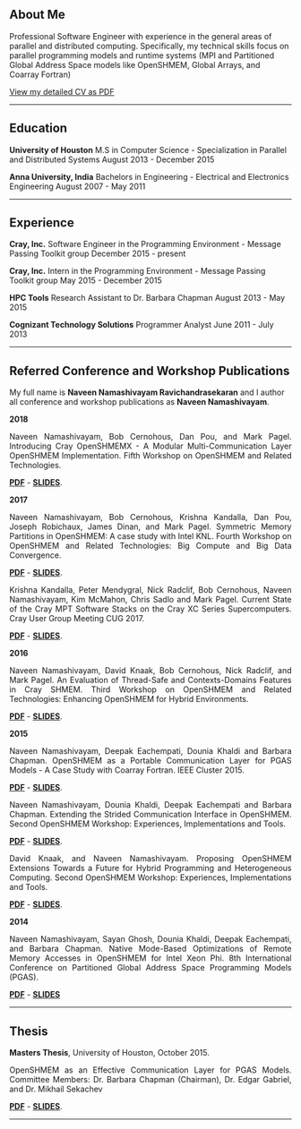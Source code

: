 ## About Me

Professional Software Engineer with experience in the general areas
of parallel and distributed computing. Specifically, my technical
skills focus on parallel programming models and runtime systems (MPI
and Partitioned Global Address Space models like OpenSHMEM, Global
Arrays, and Coarray Fortran)

[View my detailed CV as PDF](https://github.com/naveen-rn/naveen-rn.github.io/raw/master/cv/cv.pdf)

---

## Education

**University of Houston**
M.S in Computer Science - Specialization in Parallel and Distributed Systems
August 2013 - December 2015

**Anna University, India**
Bachelors in Engineering - Electrical and Electronics Engineering
August 2007 - May 2011

---

## Experience

**Cray, Inc.**
Software Engineer in the Programming Environment - Message Passing Toolkit group
December 2015 - present

**Cray, Inc.**
Intern in the Programming Environment - Message Passing Toolkit group
May 2015 - December 2015

**HPC Tools**
Research Assistant to Dr. Barbara Chapman
August 2013 - May 2015

**Cognizant Technology Solutions**
Programmer Analyst
June 2011 - July 2013

---

## Referred Conference and Workshop Publications

My full name is **Naveen Namashivayam Ravichandrasekaran** and I author all
conference and workshop publications as **Naveen Namashivayam**.

**2018**
<p align="justify">
Naveen Namashivayam, Bob Cernohous, Dan Pou, and Mark Pagel. Introducing Cray
OpenSHMEMX - A Modular Multi-Communication Layer OpenSHMEM Implementation. Fifth
Workshop on OpenSHMEM and Related Technologies.
</p>

[**PDF**](http://www.csm.ornl.gov/workshops/openshmem2018/agenda.html) -
[**SLIDES**](https://github.com/naveen-rn/naveen-rn.github.io/raw/master/deck/osm18.pdf).

**2017**
<p align="justify">
Naveen Namashivayam, Bob Cernohous, Krishna Kandalla, Dan Pou, Joseph Robichaux,
James Dinan, and Mark Pagel. Symmetric Memory Partitions in OpenSHMEM: A case
study with Intel KNL. Fourth Workshop on OpenSHMEM and Related Technologies: Big
Compute and Big Data Convergence.
</p>

[**PDF**](http://www.csm.ornl.gov/workshops/openshmem2017/agenda.html) -
[**SLIDES**](https://github.com/naveen-rn/naveen-rn.github.io/raw/master/deck/osm17.pdf).

<p align="justify">
Krishna Kandalla, Peter Mendygral, Nick Radclif, Bob Cernohous, Naveen
Namashivayam, Kim McMahon, Chris Sadlo and Mark Pagel. Current State of the Cray
MPT Software Stacks on the Cray XC Series Supercomputers. Cray User Group
Meeting CUG 2017.
</p>

[**PDF**](https://cug.org/proceedings/cug2017_proceedings/includes/files/pap125s2-file1.pdf) -
[**SLIDES**](https://cug.org/proceedings/cug2017_proceedings/includes/files/pap125s2-file2.pdf).

**2016**
<p align="justify">
Naveen Namashivayam, David Knaak, Bob Cernohous, Nick Radclif, and Mark Pagel.
An Evaluation of Thread-Safe and Contexts-Domains Features in Cray
SHMEM. Third Workshop on OpenSHMEM and Related Technologies: Enhancing OpenSHMEM
for Hybrid Environments.
</p>

[**PDF**](https://link.springer.com/chapter/10.1007/978-3-319-50995-2_11) -
[**SLIDES**](http://www.csm.ornl.gov/workshops/openshmem2016/Presentations/P4_An_Evaluation_of_Thread-Safe_and_Contexts-Domains_Features_in_CraySHMEM.pdf).

**2015**
<p align="justify">
Naveen Namashivayam, Deepak Eachempati, Dounia Khaldi and Barbara Chapman.
OpenSHMEM as a Portable Communication Layer for PGAS Models - A Case Study with
Coarray Fortran. IEEE Cluster 2015.
</p>

[**PDF**](https://www.computer.org/csdl/proceedings/cluster/2015/6598/00/6598a438.pdf) -
[**SLIDES**](https://github.com/naveen-rn/naveen-rn.github.io/raw/master/deck/cluster15.pdf).

<p align="justify">
Naveen Namashivayam, Dounia Khaldi, Deepak Eachempati and Barbara Chapman.
Extending the Strided Communication Interface in
OpenSHMEM. Second OpenSHMEM Workshop: Experiences, Implementations and Tools.
</p>

[**PDF**](https://link.springer.com/chapter/10.1007/978-3-319-26428-8_1) -
[**SLIDES**](https://github.com/naveen-rn/naveen-rn.github.io/raw/master/deck/osm15.pdf).

<p align="justify">
David Knaak, and Naveen Namashivayam. Proposing OpenSHMEM Extensions Towards a
Future for Hybrid Programming and Heterogeneous Computing. Second OpenSHMEM
Workshop: Experiences, Implementations and Tools.
</p>

[**PDF**](https://dl.acm.org/citation.cfm?id=2952638) -
[**SLIDES**](http://www.csm.ornl.gov/workshops/openshmem2015/documents/talk7_paper_cray_extensions.pdf).

**2014**
<p align="justify">
Naveen Namashivayam, Sayan Ghosh, Dounia Khaldi, Deepak Eachempati, and Barbara
Chapman. Native Mode-Based Optimizations of Remote Memory Accesses in OpenSHMEM for
Intel Xeon Phi. 8th International Conference on Partitioned Global Address Space
Programming Models (PGAS).
</p>

[**PDF**](https://dl.acm.org/citation.cfm?id=2676881) -
[**SLIDES**](https://github.com/naveen-rn/naveen-rn.github.io/raw/master/deck/pgas14.pdf)

---

## Thesis
**Masters Thesis**, University of Houston, October 2015.
<p align="justify">
OpenSHMEM as an Effective Communication Layer for PGAS Models.
Committee Members: Dr. Barbara Chapman (Chairman), Dr. Edgar Gabriel, and
Dr. Mikhail Sekachev
</p>

[**PDF**](https://www.researchgate.net/publication/297734774_OPENSHMEM_as_an_Effective_Communication_Layer_for_PGAS_Models) -
[**SLIDES**](https://github.com/naveen-rn/naveen-rn.github.io/raw/master/deck/ms-thesis.pdf).

---


